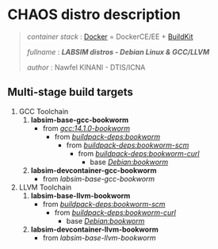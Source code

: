 # CHAOS distro description

> *container stack* : [Docker](https://www.docker.com/) = DockerCE/EE + [BuildKit](https://github.com/moby/buildkit)
>
> *fullname* : ***LABSIM distros - Debian Linux & GCC/LLVM***
>
> *author* : Nawfel KINANI - DTIS/ICNA

## Multi-stage build targets

1. GCC Toolchain
   1. **labsim-base-gcc-bookworm**
      - from [*gcc:14.1.0-bookworm*](https://hub.docker.com/layers/library/gcc/14.1.0-bookworm/images/sha256-9bedae387a7618250f14a9ee5a68521cae6f9cd29825e9af2c33d5436205fd92?context=explore)
         - from [*buildpack-deps:bookworm*](https://hub.docker.com/_/buildpack-deps)
            - from [*buildpack-deps:bookworm-scm*](https://hub.docker.com/_/buildpack-deps)
               - from [*buildpack-deps:bookworm-curl*](https://hub.docker.com/_/buildpack-deps)
                  - base [*Debian:bookworm*](https://hub.docker.com/_/debian)
   2. **labsim-devcontainer-gcc-bookworm**
      - from *labsim-base-gcc-bookworm*
2. LLVM Toolchain
   1. **labsim-base-llvm-bookworm**
      - from [*buildpack-deps:bookworm-scm*](https://hub.docker.com/_/buildpack-deps)
         - from [*buildpack-deps:bookworm-curl*](https://hub.docker.com/_/buildpack-deps)
            - base [*Debian:bookworm*](https://hub.docker.com/_/debian)
   2. **labsim-devcontainer-llvm-bookworm**
      - from *labsim-base-llvm-bookworm*

